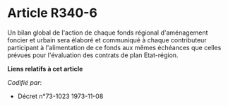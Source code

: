 # Article R340-6

Un bilan global de l'action de chaque fonds régional d'aménagement foncier et urbain sera élaboré et communiqué à chaque
contributeur participant à l'alimentation de ce fonds aux mêmes échéances que celles prévues pour l'évaluation des contrats
de plan Etat-région.

**Liens relatifs à cet article**

_Codifié par_:

  - Décret n°73-1023 1973-11-08
